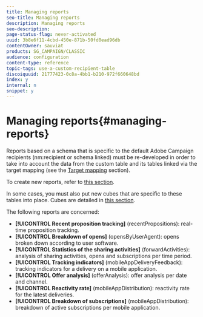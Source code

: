 ```yaml
---
title: Managing reports
seo-title: Managing reports
description: Managing reports
seo-description: 
page-status-flag: never-activated
uuid: 3b8e6f11-4cbd-450e-871b-50fd0ead96db
contentOwner: sauviat
products: SG_CAMPAIGN/CLASSIC
audience: configuration
content-type: reference
topic-tags: use-a-custom-recipient-table
discoiquuid: 21777423-0c8a-4bb1-b210-972f660648bd
index: y
internal: n
snippet: y
---
```


# Managing reports{#managing-reports}

Reports based on a schema that is specific to the default Adobe Campaign recipients (nm:recipient or schema linked) must be re-developed in order to take into account the data from the custom table and its tables linked via the target mapping (see the [Target mapping](https://helpx.adobe.com/campaign/standard/configuration/using/target-mapping.html) section).

To create new reports, refer to [this section](https://helpx.adobe.com/campaign/classic/reporting/using/about-reports-creation-in-campaign.html).

In some cases, you must also put new cubes that are specific to these tables into place. Cubes are detailed in [this section](https://helpx.adobe.com/campaign/classic/reporting/using/about-cubes.html).

The following reports are concerned:

* **[!UICONTROL Recent proposition tracking]** (recentPropositions): real-time proposition tracking.
* **[!UICONTROL Breakdown of opens]** (opensByUserAgent): opens broken down according to user software.
* **[!UICONTROL Statistics of the sharing activities]** (forwardActivities): analysis of sharing activities, opens and subscriptions per time period.
* **[!UICONTROL Tracking indicators]** (mobileAppDeliveryFeedback): tracking indicators for a delivery on a mobile application.
* **[!UICONTROL Offer analysis]** (offerAnalysis): offer analysis per date and channel.
* **[!UICONTROL Reactivity rate]** (mobileAppDistribution): reactivity rate for the latest deliveries.
* **[!UICONTROL Breakdown of subscriptions]** (mobileAppDistribution): breakdown of active subscriptions per mobile application.

